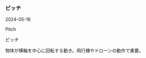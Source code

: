 <article id="ピッチ">

### ピッチ

<p class="st_update_header">2024-05-16</p>
<p class="st_name_header_en">Pitch</p>
<p class="st_name_header_jp">ピッチ</p>
<div class="article_explanation">物体が横軸を中心に回転する動き。飛行機やドローンの動作で重要。</div>
</article>
